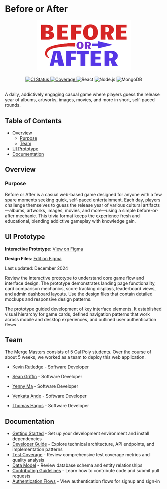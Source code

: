 # Before or After

<div align="center">
  <img src="packages/react-frontend/public/assets/logo.svg" alt="Before or After Logo" width="300"/>
  <br/><br/>
  <a href="https://github.com/kevinrutledge/before-or-after/actions/workflows/ci.yml">
    <img src="https://github.com/kevinrutledge/before-or-after/actions/workflows/ci.yml/badge.svg" alt="CI Status">
  </a>
  <a href="https://codecov.io/gh/kevinrutledge/before-or-after">
    <img src="https://codecov.io/gh/kevinrutledge/before-or-after/branch/main/graph/badge.svg" alt="Coverage">
  </a>
  <img src="https://img.shields.io/badge/React-19-61DAFB?style=flat&logo=react&logoColor=black" alt="React">
  <img src="https://img.shields.io/badge/Node.js-18+-339933?style=flat&logo=nodedotjs&logoColor=white" alt="Node.js">
  <img src="https://img.shields.io/badge/MongoDB-Atlas-47A248?style=flat&logo=mongodb&logoColor=white" alt="MongoDB">
  <br/><br/>
</div>

A daily, addictively engaging casual game where players guess the release year
of albums, artworks, images, movies, and more in short, self-paced rounds.

## Table of Contents

- [Overview](#overview)
  - [Purpose](#purpose)
  - [Team](#team)
- [UI Prototype](#ui-prototype)
- [Documentation](#documentation)

## Overview

### Purpose

Before or After is a casual web-based game designed for anyone with a few spare
moments seeking quick, self-paced entertainment. Each day, players challenge
themselves to guess the release year of various cultural artifacts—albums,
artworks, images, movies, and more—using a simple before-or-after mechanic. This
trivia format keeps the experience fresh and educational, blending addictive
gameplay with knowledge gain.

## UI Prototype

**Interactive Prototype**:
[View on Figma](https://www.figma.com/proto/v4K4uROCk5V6D3lIy1unw6/Before-or-After?node-id=3-2&starting-point-node-id=3%3A2)

**Design Files**:
[Edit on Figma](https://www.figma.com/design/v4K4uROCk5V6D3lIy1unw6/Before-or-After?node-id=0-1&p=f&t=VboCxAU2Dn4LSKNw-0)

Last updated: December 2024

Review the interactive prototype to understand core game flow and interface
design. The prototype demonstrates landing page functionality, card comparison
mechanics, score tracking displays, leaderboard views, and admin dashboard
layouts. Use the design files that contain detailed mockups and responsive
design patterns.

The prototype guided development of key interface elements. It established
visual hierarchy for game cards, defined navigation patterns that work across
mobile and desktop experiences, and outlined user authentication flows.

## Team

The Merge Masters consists of 5 Cal Poly students. Over the course of about 5
weeks, we worked as a team to deploy this web application.

- [Kevin Rutledge](https://www.linkedin.com/in/rutledge-kevin/) - Software
  Developer

- [Sean Griffin](https://www.linkedin.com/in/sean-griffin-9855b126b/) - Software
  Developer

- [Yenny Ma](https://www.linkedin.com/in/yenny-ma/) - Software Developer

- [Venkata Ande](https://www.linkedin.com/in/venkata-g-ande-1b2057334/) -
  Software Developer

- [Thomas Hagos](https://www.linkedin.com/in/thomashagos/) - Software Developer

## Documentation

- [Getting Started](docs/getting-started.md) - Set up your development
  environment and install dependencies
- [Developer Guide](docs/developer-guide.md) - Explore technical architecture,
  API endpoints, and implementation patterns
- [Test Coverage](docs/test-coverage.md) - Review comprehensive test coverage
  metrics and quality analysis
- [Data Model](docs/data-model.puml) - Review database schema and entity
  relationships
- [Contributing Guidelines](docs/CONTRIBUTING.md) - Learn how to contribute code
  and submit pull requests
- [Authentication Flows](docs/README.md) - View authentication flows for signup
  and sign-in
